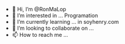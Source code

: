- 👋 Hi, I’m @RonMaLop
- 👀 I’m interested in ... Programation
- 🌱 I’m currently learning ... in soyhenry.com
- 💞️ I’m looking to collaborate on ...
- 📫 How to reach me ...

<!---
RonMaLop/RonMaLop is a ✨ special ✨ repository because its `README.md` (this file) appears on your GitHub profile.
You can click the Preview link to take a look at your changes.
--->
